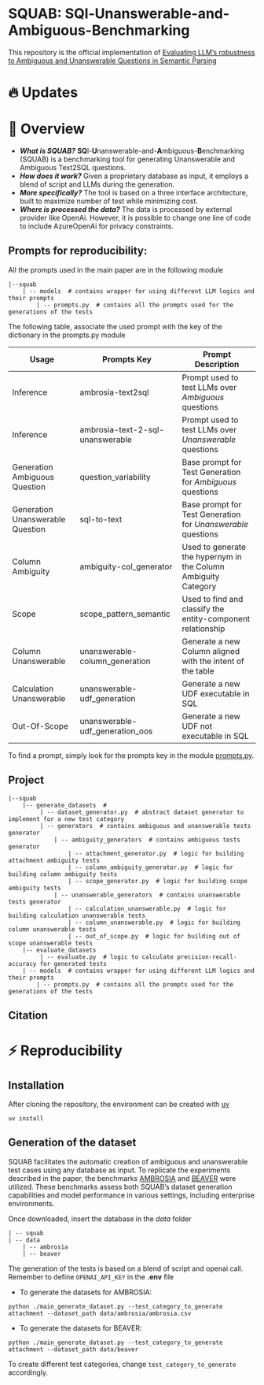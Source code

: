 # SQUAB: **SQ**l-**U**nanswerable-and-**A**mbiguous-**B**enchmarking

This repository is the official implementation
of [Evaluating LLM’s robustness to Ambiguous and Unanswerable Questions
in Semantic Parsing]()

# 🔥 Updates

# 🏴󠁶󠁵󠁭󠁡󠁰󠁿 Overview
* ***What is SQUAB?*** **SQ**l-**U**nanswerable-and-**A**mbiguous-**B**enchmarking (SQUAB) is a benchmarking tool for generating Unanswerable and Ambiguous Text2SQL questions.
* ***How does it work?*** Given a proprietary database as input, it employs a blend of script and LLMs during the generation.
* ***More specifically?*** The tool is based on a three interface architecture, built to maximize number of test while minimizing cost.
* ***Where is processed the data?*** The data is processed by external provider like OpenAi. However, it is possible to change one line of code to include AzureOpenAi for privacy constraints.

## Prompts for reproducibility:
All the prompts used in the main paper are in the following module
```shell
|--squab
    | -- models  # contains wrapper for using different LLM logics and their prompts
        | -- prompts.py  # contains all the prompts used for the generations of the tests
```
The following table, associate the used prompt with the key of the dictionary in the prompts.py module


| **Usage**                        | **Prompts Key**                  | **Prompt Description**                                         |
|----------------------------------|----------------------------------|----------------------------------------------------------------|
| Inference                        | ambrosia-text2sql                | Prompt used to test LLMs over _Ambiguous_ questions            |
| Inference                        | ambrosia-text-2-sql-unanswerable | Prompt used to test LLMs over _Unanswerable_ questions         |
| Generation Ambiguous Question    | question_variability             | Base prompt for Test Generation for _Ambiguous_ questions      |
| Generation Unanswerable Question | sql-to-text                      | Base prompt for Test Generation for _Unanswerable_ questions   |
| Column Ambiguity                 | ambiguity-col_generator          | Used to generate the hypernym in the Column Ambiguity Category |
| Scope                            | scope_pattern_semantic           | Used to find and classify the entity-component relationship    |
| Column Unanswerable              | unanswerable-column_generation   | Generate a new Column aligned with the intent of the table     |
| Calculation Unanswerable         | unanswerable-udf_generation      | Generate a new UDF executable in SQL                           |
| Out-Of-Scope                     | unanswerable-udf_generation_oos  | Generate a new UDF not executable in SQL                       |


To find a prompt, simply look for the prompts key in the module [prompts.py](squab/models/prompts.py).



## Project

```shell
|--squab
    |-- generate_datasets  # 
         | -- dataset_generator.py  # abstract dataset generator to implement for a new test category
         | -- generators  # contains ambiguous and unanswerable tests generator
             | -- ambiguity_generators  # contains ambiguous tests generator
                 | -- attachment_generator.py  # logic for building attachment ambiguity tests
                 | -- column_ambiguity_generator.py  # logic for building column ambiguity tests
                 | -- scope_generator.py  # logic for building scope ambiguity tests
             | -- unanswerable_generators  # contains unanswerable tests generator
                 | -- calculation_unanswerable.py  # logic for building calculation unanswerable tests
                 | -- column_unanswerable.py  # logic for building column unanswerable tests
                 | -- out_of_scope.py  # logic for building out of scope unanswerable tests
    |-- evaluate_datasets  
         | -- evaluate.py  # logic to calculate precision-recall-accuracy for generated tests 
    | -- models  # contains wrapper for using different LLM logics and their prompts
        | -- prompts.py  # contains all the prompts used for the generations of the tests
```








## Citation

# ⚡️ Reproducibility

## Installation

After cloning the repository, the environment can be created with [uv](https://docs.astral.sh/uv/)

```console
uv install
```

## Generation of the dataset

SQUAB facilitates the automatic creation of ambiguous and unanswerable test cases using any database as input.
To replicate the experiments described in the paper, the benchmarks [AMBROSIA](https://ambrosia-benchmark.github.io/) and [BEAVER](https://github.com/peterbaile/beaver/tree/main) were utilized.
These benchmarks assess both SQUAB’s dataset generation capabilities and model performance in various settings, including enterprise environments.

Once downloaded, insert the database in the _data_ folder 
```shell
| -- squab
| -- data
    | -- ambrosia
    | -- beaver
```
The generation of the tests is based on a blend of script and openai call. Remember to define `OPENAI_API_KEY` in the **.env** file

- To generate the datasets for AMBROSIA:

```shell
python ./main_generate_dataset.py --test_category_to_generate attachment --dataset_path data/ambrosia/ambrosia.csv
```

- To generate the datasets for BEAVER:

```shell
python ./main_generate_dataset.py --test_category_to_generate attachment --dataset_path data/beaver
```

To create different test categories, change `test_category_to_generate` accordingly.  


